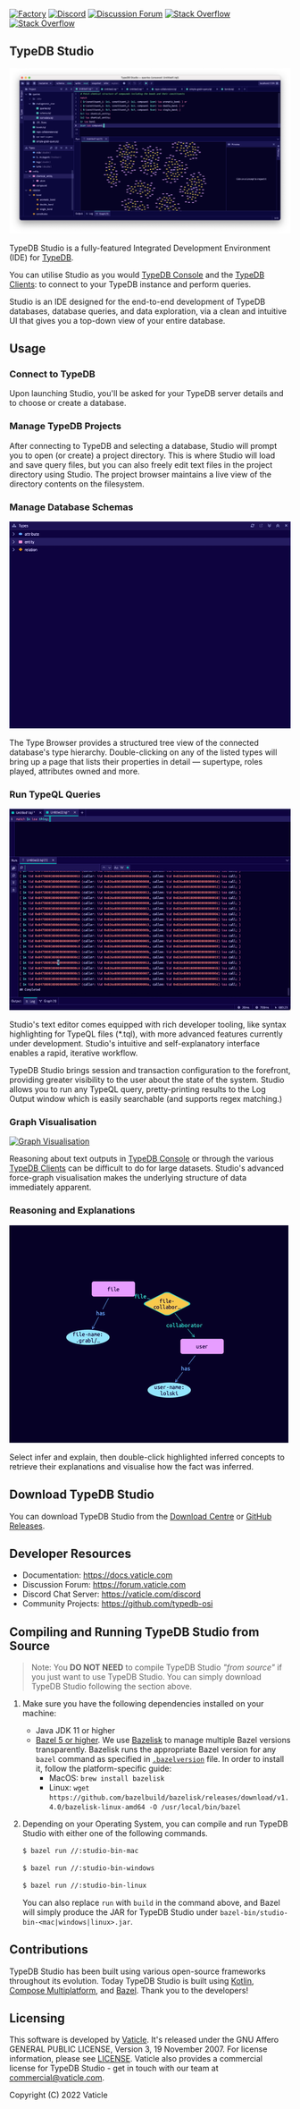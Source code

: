 [![Factory](https://factory.vaticle.com/api/status/vaticle/typedb-studio/badge.svg)](https://factory.vaticle.com/vaticle/typedb-studio)
[![Discord](https://img.shields.io/discord/665254494820368395?color=7389D8&label=chat&logo=discord&logoColor=ffffff)](https://vaticle.com/discord)
[![Discussion Forum](https://img.shields.io/discourse/https/forum.vaticle.com/topics.svg)](https://forum.vaticle.com)
[![Stack Overflow](https://img.shields.io/badge/stackoverflow-typedb-796de3.svg)](https://stackoverflow.com/questions/tagged/typedb)
[![Stack Overflow](https://img.shields.io/badge/stackoverflow-typeql-3dce8c.svg)](https://stackoverflow.com/questions/tagged/typeql)

## TypeDB Studio

[![TypeDB Studio](./docs/images/studio-full-1.png)](./docs/images/studio-full-1.png)

TypeDB Studio is a fully-featured Integrated Development Environment (IDE) for [TypeDB](https://github.com/vaticle/typedb).

You can utilise Studio as you would [TypeDB Console](https://github.com/vaticle/typedb-console)
and the [TypeDB Clients](https://typedb.com/docs/clients/2.x/clients): to connect to your TypeDB instance and
perform queries.

Studio is an IDE designed for the end-to-end development of TypeDB databases, database queries, and data exploration,
via a clean and intuitive UI that gives you a top-down view of your entire database.

## Usage

### Connect to TypeDB

Upon launching Studio, you'll be asked for your TypeDB server details and to choose or create a database.

### Manage TypeDB Projects

After connecting to TypeDB and selecting a database, Studio will prompt you to open (or create) a project directory.
This is where Studio will load and save query files, but you can also freely edit text files in the project directory
using Studio. The project browser maintains a live view of the directory contents on the filesystem.

### Manage Database Schemas

[![Manage Database Schemas](./docs/images/type-browser-1.gif)](./docs/images/type-browser-1.gif)

The Type Browser provides a structured tree view of the connected database's type hierarchy. Double-clicking on any of
the listed types will bring up a page that lists their properties in detail — supertype, roles played, attributes owned
and more.

### Run TypeQL Queries

[![Log Output](./docs/images/log-output-1.gif)](./docs/images/log-output-1.gif)

Studio's text editor comes equipped with rich developer tooling, like syntax highlighting
for TypeQL files (\*.tql), with more advanced features currently under development. Studio's intuitive and
self-explanatory interface enables a rapid, iterative workflow.

TypeDB Studio brings session and transaction configuration to the forefront, providing greater visibility to the user
about the state of the system. Studio allows you to run any TypeQL query, pretty-printing results
to the Log Output window which is easily searchable (and supports regex matching.)

### Graph Visualisation

[![Graph Visualisation](./docs/images/graph-vis-1.gif)](./docs/images/graph-vis-1.gif)

Reasoning about text outputs in [TypeDB Console](https://docs.vaticle.com/docs/console/console) or through
the various [TypeDB Clients](https://docs.vaticle.com/docs/client-api/overview) can be difficult to do for large
datasets. Studio's advanced force-graph visualisation makes the underlying structure of data immediately apparent.

### Reasoning and Explanations

[![Inference Visualisation](./docs/images/infer-vis-1.gif)](./docs/images/infer-vis-1.gif)

Select infer and explain, then double-click highlighted inferred concepts to retrieve their explanations and visualise
how the fact was inferred.

## Download TypeDB Studio

You can download TypeDB Studio from the [Download Centre](https://vaticle.com/download#typedb-studio)
or [GitHub Releases](https://github.com/vaticle/typedb-studio/releases).

## Developer Resources

- Documentation: https://docs.vaticle.com
- Discussion Forum: https://forum.vaticle.com
- Discord Chat Server: https://vaticle.com/discord
- Community Projects: https://github.com/typedb-osi

## Compiling and Running TypeDB Studio from Source

> Note: You **DO NOT NEED** to compile TypeDB Studio _"from source"_ if you just want to use TypeDB Studio. You can
> simply download TypeDB Studio following the section above.

1. Make sure you have the following dependencies installed on your machine:
    - Java JDK 11 or higher
    - [Bazel 5 or higher](http://bazel.build/). We use [Bazelisk](https://github.com/bazelbuild/bazelisk) to manage
      multiple Bazel versions transparently. Bazelisk runs the appropriate Bazel version for any `bazel` command as
      specified in [`.bazelversion`](https://github.com/vaticle/typedb/blob/master/.bazelversion) file. In order to
      install it, follow the platform-specific guide:
        - MacOS: `brew install bazelisk`
        - Linux: `wget https://github.com/bazelbuild/bazelisk/releases/download/v1.4.0/bazelisk-linux-amd64 -O /usr/local/bin/bazel`

2. Depending on your Operating System, you can compile and run TypeDB Studio with either one of the following commands.
   ```sh
   $ bazel run //:studio-bin-mac
   ```
   ```sh
   $ bazel run //:studio-bin-windows
   ```
   ```sh
   $ bazel run //:studio-bin-linux
   ```
   You can also replace `run` with `build` in the command above, and Bazel will simply produce the JAR for TypeDB Studio
   under `bazel-bin/studio-bin-<mac|windows|linux>.jar`.

## Contributions

TypeDB Studio has been built using various open-source frameworks throughout its evolution. Today TypeDB Studio is built
using [Kotlin](https://kotlinlang.org), [Compose Multiplatform](https://github.com/JetBrains/compose-jb),
and [Bazel](https://bazel.build). Thank you to the developers!

## Licensing

This software is developed by [Vaticle](https://vaticle.com/). It's released under the GNU Affero GENERAL PUBLIC
LICENSE, Version 3, 19 November 2007. For license information, please
see [LICENSE](https://github.com/vaticle/typedb-studio/blob/master/LICENSE). Vaticle also provides a commercial license
for TypeDB Studio - get in touch with our team at commercial@vaticle.com.

Copyright (C) 2022 Vaticle
